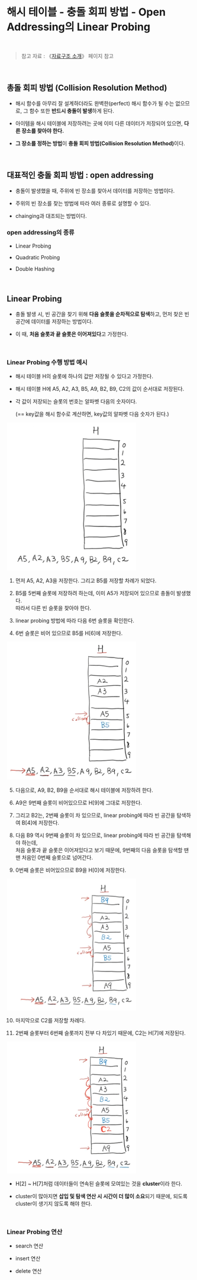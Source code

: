 # 해시 테이블 - 충돌 회피 방법 - Open Addressing의 Linear Probing

<br/>

>  참고 자료 : 《<a href="https://github.com/SangYoonLee1231/TIL/blob/main/DataStructure/data_structure_introduction.md">자료구조 소개</a>》 페이지 참고

<br/>

## 총돌 회피 방법 (Collision Resolution Method)

* 해시 함수를 아무리 잘 설계하더라도 완벽한(perfect) 해시 함수가 될 수는 없으므로, 그 함수 또한 <strong>반드시 충돌이 발생</strong>하게 된다.

* 아이템을 해시 테이블에 저장하려는 곳에 이미 다른 데이터가 저장되어 있으면, <strong>다른 장소를 찾아야 한다.</strong>

* <strong>그 장소를 정하는 방법</strong>이 <strong>충돌 회피 방법(Collision Resolution Method)</strong>이다.

<br/>

## 대표적인 충돌 회피 방법 : open addressing

* 충돌이 발생했을 때, 주위에 빈 장소를 찾아서 데이터를 저장하는 방법이다.

* 주위의 빈 장소를 찾는 방법에 따라 여러 종류로 설명할 수 있다.

* chainging과 대조되는 방법이다.

### open addressing의 종류

* Linear Probing

* Quadratic Probing

* Double Hashing

<br/>

## Linear Probing

* 충돌 발생 시, 빈 공간을 찾기 위해 <strong>다음 슬롯을 순차적으로 탐색</strong>하고, 먼저 찾은 빈 공간에 데이터를 저장하는 방법이다.

* 이 때, <strong>처음 슬롯과 끝 슬롯은 이어져있다</strong>고 가정한다.

<br/>

### Linear Probing 수행 방법 예시


* 해시 테이블 H의 슬롯에 하나의 값만 저장될 수 있다고 가정한다.

* 해시 테이블 H에 A5, A2, A3, B5, A9, B2, B9, C2의 값이 순서대로 저장된다.

* 각 값이 저장되는 슬롯의 번호는 알파벳 다음의 숫자이다.

    (== key값을 해시 함수로 계산하면, key값의 알파벳 다음 숫자가 된다.)

<img src="img/hash_table6.png" width="350px">

<br/>

1. 먼저 A5, A2, A3을 저장한다. 그리고 B5를 저장할 차례가 되었다.  

2. B5를 5번째 슬롯에 저장하려 하는데, 이미 A5가 저장되어 있으므로 충돌이 발생했다.  
    따라서 다른 빈 슬롯을 찾아야 한다.

3. linear probing 방법에 따라 다음 6번 슬롯을 확인한다.

4. 6번 슬롯은 비어 있으므로 B5를 H[6]에 저장한다.

<img src="img/hash_table7.png" width="350px">

<br/>

5. 다음으로, A9, B2, B9을 순서대로 해시 테이블에 저장하려 한다.

6. A9은 9번째 슬롯이 비어있으므로 H[9]에 그대로 저장한다.

7. 그리고 B2는, 2번째 슬롯이 차 있으므로, linear probing에 따라 빈 공간을 탐색하여 B[4]에 저장한다.

8. 다음 B9 역시 9번째 슬롯이 차 있으므로, linear probing에 따라 빈 공간을 탐색해야 하는데,  
    처음 슬롯과 끝 슬롯은 이어져있다고 보기 때문에, 9번째의 다음 슬롯을 탐색할 땐 맨 처음인 0번째 슬롯으로 넘어간다.

9. 0번째 슬롯은 비어있으므로 B9을 H[0]에 저장한다.

<img src="img/hash_table8.png" width="350px">

<br/>

10. 마지막으로 C2를 저장할 차례다.

11. 2번째 슬롯부터 6번째 슬롯까지 전부 다 차있기 때문에, C2는 H[7]에 저장된다.

<img src="img/hash_table9.png" width="350px">

<br/>

* H[2] ~ H[7]처럼 데이터들이 연속된 슬롯에 모여있는 것을 <strong>cluster</strong>이라 한다.

* cluster이 많아지면 <strong>삽입 및 탐색 연산 시 시간이 더 많이 소요</strong>되기 때문에, 되도록 cluster이 생기지 않도록 해야 한다.

<br/>

### Linear Probing 연산

* search 연산

* insert 연산

* delete 연산